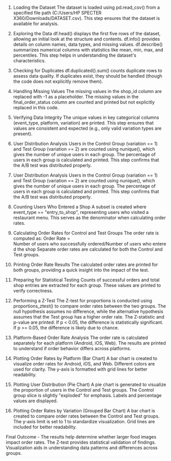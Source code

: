 1. Loading the Dataset
The dataset is loaded using pd.read_csv() from a specified file path (C:/Users/HP SPECTER X360/Downloads/DATASET.csv).
This step ensures that the dataset is available for analysis.

2. Exploring the Data
df.head() displays the first five rows of the dataset, allowing an initial look at the structure and contents.
df.info() provides details on column names, data types, and missing values.
df.describe() summarizes numerical columns with statistics like mean, min, max, and percentiles.
This step helps in understanding the dataset's characteristics.

3. Checking for Duplicates
df.duplicated().sum() counts duplicate rows to assess data quality.
If duplicates exist, they should be handled (though the code does not explicitly remove them).

4. Handling Missing Values
The missing values in the shop_id column are replaced with -1 as a placeholder.
The missing values in the final_order_status column are counted and printed but not explicitly replaced in this code.

5. Verifying Data Integrity
The unique values in key categorical columns (event_type, platform, variation) are printed.
This step ensures that values are consistent and expected (e.g., only valid variation types are present).

6. User Distribution Analysis
Users in the Control Group (variation == 1) and Test Group (variation == 2) are counted using nunique(), which gives the number of unique users in each group.
The percentage of users in each group is calculated and printed.
This step confirms that the A/B test was distributed properly.

6. User Distribution Analysis
Users in the Control Group (variation == 1) and Test Group (variation == 2) are counted using nunique(), which gives the number of unique users in each group.
The percentage of users in each group is calculated and printed.
This step confirms that the A/B test was distributed properly.

8. Counting Users Who Entered a Shop
A subset is created where event_type == "entry_to_shop", representing users who visited a restaurant menu.
This serves as the denominator when calculating order rates.

9. Calculating Order Rates for Control and Test Groups
The order rate is computed as:
Order Rate = Number of users who successfully ordered/Number of users who entered the shop
Separate order rates are calculated for both the Control and Test groups.

10. Printing Order Rate Results
The calculated order rates are printed for both groups, providing a quick insight into the impact of the test.

11. Preparing for Statistical Testing
Counts of successful orders and total shop entries are extracted for each group.
These values are printed to verify correctness.

12. Performing a Z-Test
The Z-test for proportions is conducted using proportions_ztest() to compare order rates between the two groups.
The null hypothesis assumes no difference, while the alternative hypothesis assumes that the Test group has a higher order rate.
The Z-statistic and p-value are printed:
If p < 0.05, the difference is statistically significant.
If p >= 0.05, the difference is likely due to chance.

13. Platform-Based Order Rate Analysis
The order rate is calculated separately for each platform (Android, iOS, Web).
The results are printed to understand if order behavior differs across platforms.

14. Plotting Order Rates by Platform (Bar Chart)
A bar chart is created to visualize order rates for Android, iOS, and Web.
Different colors are used for clarity.
The y-axis is formatted with grid lines for better readability.

15. Plotting User Distribution (Pie Chart)
A pie chart is generated to visualize the proportion of users in the Control and Test groups.
The Control group slice is slightly "exploded" for emphasis.
Labels and percentage values are displayed.

16. Plotting Order Rates by Variation (Grouped Bar Chart)
A bar chart is created to compare order rates between the Control and Test groups.
The y-axis limit is set to 1 to standardize visualization.
Grid lines are included for better readability.

Final Outcome -
The results help determine whether larger food images impact order rates.
The Z-test provides statistical validation of findings.
Visualization aids in understanding data patterns and differences across groups.
